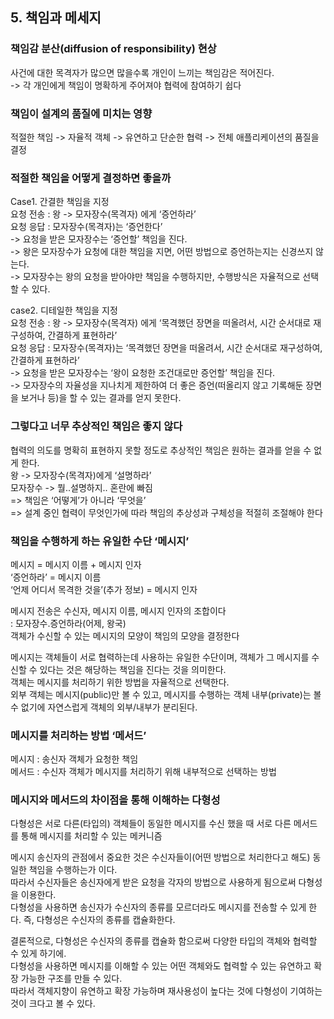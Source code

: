 ## 5. 책임과 메세지

### 책임감 분산(diffusion of responsibility) 현상
사건에 대한 목격자가 많으면 많을수록 개인이 느끼는 책임감은 적어진다.   
-> 각 개인에게 책임이 명확하게 주어져야 협력에 참여하기 쉽다

### 책임이 설계의 품질에 미치는 영향
적절한 책임 -> 자율적 객체 -> 유연하고 단순한 협력 -> 전체 애플리케이션의 품질을 결정

### 적절한 책임을 어떻게 결정하면 좋을까
Case1. 간결한 책임을 지정   
요청 전송 : 왕 -> 모자장수(목격자) 에게 ‘증언하라’   
요청 응답 : 모자장수(목격자)는 ‘증언한다’     
-> 요청을 받은 모자장수는 ‘증언할’ 책임을 진다.    
-> 왕은 모자장수가 요청에 대한 책임을 지면, 어떤 방법으로 증언하는지는 신경쓰지 않는다.   
-> 모자장수는 왕의 요청을 받아야만 책임을 수행하지만, 수행방식은 자율적으로 선택할 수 있다.   

case2. 디테일한 책임을 지정   
요청 전송 : 왕 -> 모자장수(목격자) 에게 ‘목격했던 장면을 떠올려서, 시간 순서대로 재구성하여, 간결하게 표현하라’   
요청 응답 : 모자장수(목격자)는 ‘목격했던 장면을 떠올려서, 시간 순서대로 재구성하여, 간결하게 표현하라’   
-> 요청을 받은 모자장수는 ‘왕이 요청한 조건대로만 증언할’ 책임을 진다.   
-> 모자장수의 자율성을 지나치게 제한하여 더 좋은 증언(떠올리지 않고 기록해둔 장면을 보거나 등)을 할 수 있는 결과를 얻지 못한다.

### 그렇다고 너무 추상적인 책임은 좋지 않다
협력의 의도를 명확히 표현하지 못할 정도로 추상적인 책임은 원하는 결과를 얻을 수 없게 한다.   
왕 -> 모자장수(목격자)에게 ‘설명하라’   
모자장수 -> 뭘..설명하지.. 혼란에 빠짐   
=> 책임은 ‘어떻게’가 아니라 ‘무엇을’   
=> 설계 중인 협력이 무엇인가에 따라 책임의 추상성과 구체성을 적절히 조절해야 한다

### 책임을 수행하게 하는 유일한 수단 ‘메시지’
메시지 = 메시지 이름 + 메시지 인자   
‘증언하라’ = 메시지 이름   
‘언제 어디서 목격한 것을’(추가 정보) = 메시지 인자   
   
메시지 전송은 수신자, 메시지 이름, 메시지 인자의 조합이다    
: 모자장수.증언하라(어제, 왕국)    
객체가 수신할 수 있는 메시지의 모양이 책임의 모양을 결정한다   
   
메시지는 객체들이 서로 협력하는데 사용하는 유일한 수단이며, 객체가 그 메시지를 수신할 수 있다는 것은 해당하는 책임을 진다는 것을 의미한다.   
객체는 메시지를 처리하기 위한 방법을 자율적으로 선택한다.   
외부 객체는 메시지(public)만 볼 수 있고, 메시지를 수행하는 객체 내부(private)는 볼 수 없기에 자연스럽게 객체의 외부/내부가 분리된다.   

### 메시지를 처리하는 방법 ‘메서드’
메시지 : 송신자 객체가 요청한 책임   
메서드 : 수신자 객체가 메시지를 처리하기 위해 내부적으로 선택하는 방법

### 메시지와 메서드의 차이점을 통해 이해하는 다형성
다형성은 서로 다른(타입의) 객체들이 동일한 메시지를 수신 했을 때 서로 다른 메서드를 통해 메시지를 처리할 수 있는 메커니즘   
   
메시지 송신자의 관점에서 중요한 것은 수신자들이(어떤 방법으로 처리한다고 해도) 동일한 책임을 수행하는가 이다.   
따라서 수신자들은 송신자에게 받은 요청을 각자의 방법으로 사용하게 됨으로써 다형성을 이용한다.   
다형성을 사용하면 송신자가 수신자의 종류를 모르더라도 메시지를 전송할 수 있게 한다. 즉, 다형성은 수신자의 종류를 캡슐화한다.   
   
결론적으로, 다형성은 수신자의 종류를 캡슐화 함으로써 다양한 타입의 객체와 협력할 수 있게 하기에.  
다형성을 사용하면 메시지를 이해할 수 있는 어떤 객체와도 협력할 수 있는 유연하고 확장 가능한 구조를 만들 수 있다.   
따라서 객체지향이 유연하고 확장 가능하며 재사용성이 높다는 것에 다형성이 기여하는 것이 크다고 볼 수 있다.
